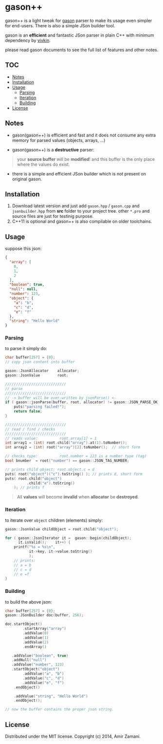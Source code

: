 # gason++

gason++ is a light tweak for [gason](https://github.com/vivkin/gason) parser to make its usage even simpler for end-users.
There is also a simple JSon builder tool.

gason is an **efficient** and fantastic JSon parser in plain C++ with minimum dependency by [vivkin](https://github.com/vivkin).

please read gason documents to see the full list of features and other notes.

## TOC
- [Notes](#Notes)
- [Installation](#installation)
- [Usage](#usage)
    - [Parsing](#parsing)
    - [Iteration](#iteration)
    - [Building](#building)
- [License](#license)

## Notes
* gason(gason++) is efficient and fast and it does not consume any extra memory for parsed values (objects, arrays, ...)

* gason(gason++) is a **destructive** parser:
> your **source buffer** will be **modified**! and this buffer is the only place where the values do exist.

* there is a simple and efficient JSon builder which is not present on original gason.


## Installation
1. Download latest version and just add `gason.hpp` / `gason.cpp` and `jsonbuilder.hpp` from **src** folder to your project tree. other `*.pro` and source files are just for testinig purpose.
2. C++11 is optional and gason++ is also compilable on older toolchains. 


## Usage
suppose this json:
```json
{
  "array": [
    0,
    1,
    2
  ],
  "boolean": true,
  "null": null,
  "number": 123,
  "object": {
    "a": "b",
    "c": "d",
    "e": "f"
  },
  "string": "Hello World"
}
```

### Parsing
to parse it simply do:
```cpp
char buffer[257] = {0};
// copy json content into buffer

gason::JsonAllocator    allocator;
gason::JsonValue        root;

////////////////////////////
// parse
////////////////////////////
// -> buffer will be over-written by jsonParse() <-
if ( gason::jsonParse(buffer, root, allocator) != gason::JSON_PARSE_OK ) {
    puts("parsing failed!");
    return false;
}

////////////////////////////
// read / find / checks
////////////////////////////
// reads value:          root.array[1] = 1
int array1 = (int) root.child("array").at(1).toNumber();
int array2 = (int) root("array")[2].toNumber();  // short form

// checks type:          root.number = 123 is a number type (tag)
bool bnumber  = root("number") == gason::JSON_TAG_NUMBER;

// prints child object: root.object.c = d
puts( root("object")("c").toString() ); // prints d, short form
puts( root.child("object")
          .child("e").toString()
    ); // prints f
```
> All **values** will become **invalid** when **allocator** be **destroyed**.

### Iteration
to iterate over `object` children (elements) simply:
```cpp
gason::JsonValue childObject = root.child("object");

for ( gason::JsonIterator it =  gason::begin(childObject);
      it.isValid();    it++) {
    printf("%s = %s\n",
           it->key, it->value.toString()
           );
    // prints:
    // a = b
    // c = d
    // e =f
}
```

### Building
to build the above json:
```cpp
char buffer[257] = {0};
gason::JSonBuilder doc(buffer, 256);

doc.startObject()
        .startArray("array")
        .addValue(0)
        .addValue(1)
        .addValue(2)
        .endArray()

   .addValue("boolean", true)
   .addNull("null")
   .addValue("number", 123)
   .startObject("object")
        .addValue("a", "b")
        .addValue("c", "d")
        .addValue("e", "f")
    .endObject()

    .addValue("string", "Hello World")
    .endObject();

// now the buffer contains the proper json string.
```

## License
Distributed under the MIT license. Copyright (c) 2014, Amir Zamani.
